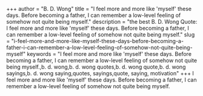 +++
author = "B. D. Wong"
title = "I feel more and more like 'myself' these days. Before becoming a father, I can remember a low-level feeling of somehow not quite being myself."
description = "the best B. D. Wong Quote: I feel more and more like 'myself' these days. Before becoming a father, I can remember a low-level feeling of somehow not quite being myself."
slug = "i-feel-more-and-more-like-myself-these-days-before-becoming-a-father-i-can-remember-a-low-level-feeling-of-somehow-not-quite-being-myself"
keywords = "I feel more and more like 'myself' these days. Before becoming a father, I can remember a low-level feeling of somehow not quite being myself.,b. d. wong,b. d. wong quotes,b. d. wong quote,b. d. wong sayings,b. d. wong saying,quotes, sayings,quote, saying, motivation"
+++
I feel more and more like 'myself' these days. Before becoming a father, I can remember a low-level feeling of somehow not quite being myself.
